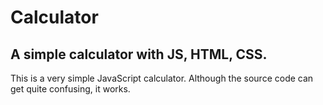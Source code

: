 # Calculator
## A simple calculator with JS, HTML, CSS.
This is a very simple JavaScript calculator. Although the source code can get quite confusing, it works.
